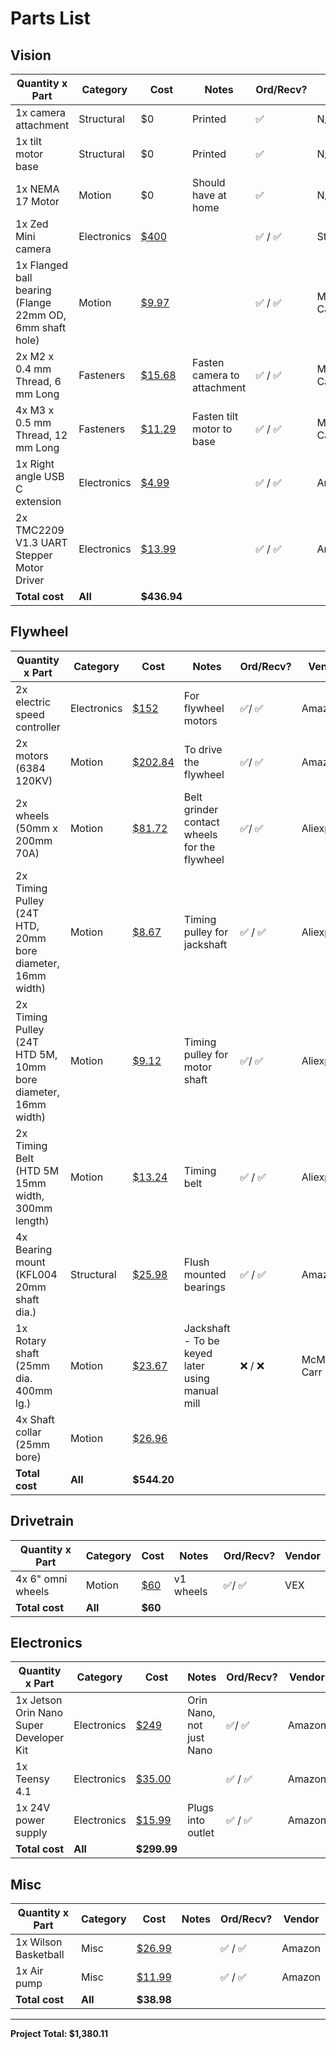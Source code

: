 # Parts List

## Vision

| Quantity x Part | Category | Cost | Notes | Ord/Recv? | Vendor |
|----------------|----------|------|-------|-----------|--------|
| 1x camera attachment | Structural | $0 | Printed | ✅ | N/A |
| 1x tilt motor base | Structural | $0 | Printed | ✅ | N/A |
| 1x NEMA 17 Motor | Motion | $0 | Should have at home | ✅ | N/A |
| 1x Zed Mini camera | Electronics | [$400](https://www.stereolabs.com/store/products/zed-mini) | | ✅ / ✅ | StereoLabs |
| 1x Flanged ball bearing (Flange 22mm OD, 6mm shaft hole) | Motion | [$9.97](https://www.mcmaster.com/catalog/131/1424/57155K483) | | ✅ / ✅ | McMaster Carr |
| 2x M2 x 0.4 mm Thread, 6 mm Long | Fasteners | [$15.68](https://www.mcmaster.com/catalog/131/3556/91290A013) | Fasten camera to attachment | ✅ / ✅ | McMaster Carr |
| 4x M3 x 0.5 mm Thread, 12 mm Long | Fasteners | [$11.29](https://www.mcmaster.com/catalog/131/3556/91290A117) | Fasten tilt motor to base | ✅ / ✅ | McMaster Carr |
| 1x Right angle USB C extension | Electronics | [$4.99](https://www.amazon.com/dp/B077XL7Q7H?ref_=ppx_hzsearch_conn_dt_b_fed_asin_title_1) | | ✅ / ✅ | Amazon |
| 2x TMC2209 V1.3 UART Stepper Motor Driver | Electronics | [$13.99](https://www.amazon.com/dp/B08SMDY3SQ?ref=ppx_yo2ov_dt_b_fed_asin_title&th=1) | | ✅ / ✅ | Amazon |
| **Total cost** | **All** | **$436.94** | | | |

## Flywheel

| Quantity x Part | Category | Cost | Notes | Ord/Recv? | Vendor |
|----------------|----------|------|-------|-----------|--------|
| 2x electric speed controller | Electronics | [$152](https://www.amazon.com/FLIPSKY-Electric-Controller-Skateboard-FSESC6-7/dp/B09MJZ8JRW/ref=pd_day0fbt_hardlines_d_sccl_1/146-3257968-8514663?pd_rd_w=YFJ9x&content-id=amzn1.sym.06aea998-aa9c-454e-b467-b476407c7977&pf_rd_p=06aea998-aa9c-454e-b467-b476407c7977&pf_rd_r=T1ATW3HQBBX6FVZ7DBTC&pd_rd_wg=TkkIG&pd_rd_r=785686e6-9ea1-49b2-9166-6f2505c2af96&pd_rd_i=B09MJZ8JRW&psc=1) | For flywheel motors | ✅/ ✅ | Amazon |
| 2x motors (6384 120KV) | Motion | [$202.84](https://www.aliexpress.us/item/3256808965567922.html?spm=a2g0o.detail.0.0.1867DpWvDpWvp5&mp=1&pdp_npi=5%40dis%21USD%21USD%2084.51%21USD%2050.71%21%21USD%2050.71%21%21%21%402101c59117565753970613812eed3c%2112000048109401745%21ct%21US%21-1%21%212%210&_gl=1*1i9ltb9*_gcl_aw*R0NMLjE3NTY1NzM2MTUuQ2owS0NRand3c3JGQmhENkFSSXNBUG5VRkQzajA4MGc2SlZFZS1vQ1B1eXRCQ19jdVV3VkIzdEtQQjZTRWF2Q0RnSE9XSjgwNjg0cjVMSWFBbHZsRUFMd193Y0I.*_gcl_dc*R0NMLjE3NTY1NzIyMDguQ2owS0NRand3c3JGQmhENkFSSXNBUG5VRkQxejBxZFhFMmFSRE9WTGZEeUYxNklHZk51NDBkQS1BTEtaaUxlakFUVWc3Y2RDSlBpWG81b2FBZ0hCRUFMd193Y0I.*_gcl_au*MTY5NDkwNzY2Ny4xNzU1NTY1OTMx*_ga*NzQ2MDE4MjM1LjE3NTY1NzM2MTU.*_ga_VED1YSGNC7*czE3NTY1NzM2MTQkbzEkZzEkdDE3NTY1NzUzOTYkajI0JGwwJGgw&gatewayAdapt=glo2usa) | To drive the flywheel | ✅/ ✅ | Amazon |
| 2x wheels (50mm x 200mm 70A) | Motion | [$81.72](https://www.aliexpress.us/item/3256802735023252.html?spm=a2g0o.cart.0.0.2f8e38daqCFqJj&mp=1&pdp_npi=5%40dis%21USD%21USD%2051.07%21USD%2040.86%21%21USD%2040.86%21%21%21%402151e6dc17565753644493248eef53%2112000022809170240%21ct%21US%21-1%21%212%210&_gl=1*1mugqji*_gcl_aw*R0NMLjE3NTY1NzM2MTUuQ2owS0NRand3c3JGQmhENkFSSXNBUG5VRkQzajA4MGc2SlZFZS1vQ1B1eXRCQ19jdVV3VkIzdEtQQjZTRWF2Q0RnSE9XSjgwNjg0cjVMSWFBbHZsRUFMd193Y0I.*_gcl_dc*R0NMLjE3NTY1NzIyMDguQ2owS0NRand3c3JGQmhENkFSSXNBUG5VRkQxejBxZFhFMmFSRE9WTGZEeUYxNklHZk51NDBkQS1BTEtaaUxlakFUVWc3Y2RDSlBpWG81b2FBZ0hCRUFMd193Y0I.*_gcl_au*MTY5NDkwNzY2Ny4xNzU1NTY1OTMx*_ga*NzQ2MDE4MjM1LjE3NTY1NzM2MTU.*_ga_VED1YSGNC7*czE3NTY1NzM2MTQkbzEkZzEkdDE3NTY1NzUzNjQkajU2JGwwJGgw&gatewayAdapt=glo2usa) | Belt grinder contact wheels for the flywheel | ✅/ ✅ | Aliexpress |
| 2x Timing Pulley (24T HTD, 20mm bore diameter, 16mm width) | Motion | [$8.67](https://www.aliexpress.us/item/3256807191398660.html?spm=a2g0o.order_detail.order_detail_item.5.6582f19ch50VIQ&gatewayAdapt=glo2usa) | Timing pulley for jackshaft | ✅ / ✅ | Aliexpress |
| 2x Timing Pulley (24T HTD 5M, 10mm bore diameter, 16mm width) | Motion | [$9.12](https://www.aliexpress.us/item/3256807191398660.html?spm=a2g0o.order_detail.order_detail_item.5.6582f19ch50VIQ&gatewayAdapt=glo2usa) | Timing pulley for motor shaft | ✅/ ✅ | Aliexpress |
| 2x Timing Belt (HTD 5M 15mm width, 300mm length) | Motion | [$13.24](https://www.aliexpress.us/item/3256808065188881.html?spm=a2g0o.order_list.order_list_main.4.21ef1802wDc5FO&gatewayAdapt=glo2usa) | Timing belt | ✅ / ✅ | Aliexpress |
| 4x Bearing mount (KFL004 20mm shaft dia.) | Structural | [$25.98](https://www.amazon.com/dp/B0F3D8BG1X?smid=A386KSEWCUN8Y5&ref_=chk_typ_imgToDp&th=1) | Flush mounted bearings | ✅ / ✅ | Amazon |
| 1x Rotary shaft (25mm dia. 400mm lg.) | Motion | [$23.67](https://www.mcmaster.com/catalog/131/1369/1482K43) | Jackshaft - To be keyed later using manual mill | ❌ / ❌ | McMaster Carr |
| 4x Shaft collar (25mm bore) | Motion | [$26.96](https://www.mcmaster.com/catalog/131/1470/57485K78) | | | |
| **Total cost** | **All** | **$544.20** | | | |

## Drivetrain

| Quantity x Part | Category | Cost | Notes | Ord/Recv? | Vendor |
|----------------|----------|------|-------|-----------|--------|
| 4x 6" omni wheels | Motion | [$60](https://www.vexrobotics.com/omni-wheels.html?srsltid=AfmBOoqJTPTl3u6XRGaV-DuOlCQGosI-hweimPl4zFRMNVMioTJmjuGk) | v1 wheels | ✅/ ✅ | VEX |
| **Total cost** | **All** | **$60** | | | |

## Electronics

| Quantity x Part | Category | Cost | Notes | Ord/Recv? | Vendor |
|----------------|----------|------|-------|-----------|--------|
| 1x Jetson Orin Nano Super Developer Kit | Electronics | [$249](https://www.amazon.com/NVIDIA-Jetson-Orin-Nano-Developer/dp/B0BZJTQ5YP/ref=sr_1_3?crid=2ZPEBPJH7R6AW&dib=eyJ2IjoiMSJ9.MRN1oKLUM58HHNbiwC8z6YfBSwYeCrCk802funuW0C9mmxh0pBNTBZxdO7d61FVMeiWMYRgomMIcbQ_sK6Wr0iB4flIoUO4GBbPiZy_woZUtyqJItn9d7ts3TFBZZiTzA8ORazlC98-Fqr6HyBuQjnV7O62tgNUSsyuN8XNQb7fQpbt7F32w6eEFkVXXaNMvNSQ2M56UhgTb9f-G4RYiiPLlZUUfQkXpaYX0AXhEP9o.FI5mZBNwxWBY1s-6UnLQu59860C6ZmkvOnQiECSJ9Yk&dib_tag=se&keywords=jetson+nano&qid=1757106093&sprefix=jetson+nan%2Caps%2C178&sr=8-3) | Orin Nano, not just Nano | ✅/ ✅ | Amazon |
| 1x Teensy 4.1 | Electronics | [$35.00](https://www.amazon.com/dp/B088JY7P2H?ref=ppx_yo2ov_dt_b_fed_asin_title) | | ✅ / ✅ | Amazon |
| 1x 24V power supply | Electronics | [$15.99](https://www.amazon.com/dp/B078RY7BPL?ref=ppx_yo2ov_dt_b_fed_asin_title&th=1) | Plugs into outlet | ✅ / ✅ | Amazon |
| **Total cost** | **All** | **$299.99** | | | |

## Misc

| Quantity x Part | Category | Cost | Notes | Ord/Recv? | Vendor |
|----------------|----------|------|-------|-----------|--------|
| 1x Wilson Basketball | Misc | [$26.99](https://www.amazon.com/dp/B091MQ4P7D?ref=ppx_yo2ov_dt_b_fed_asin_title&th=1) | | ✅ / ✅ | Amazon |
| 1x Air pump | Misc | [$11.99](https://www.amazon.com/dp/B01A425KQW?ref=ppx_yo2ov_dt_b_fed_asin_title&th=1) | | ✅ / ✅ | Amazon |
| **Total cost** | **All** | **$38.98** | | | |

---

**Project Total: $1,380.11**
